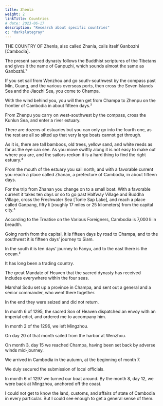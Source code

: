 ```yaml
---
title: Zhenla
weight: 2
linkTitle: Countries
# date: 2023-06-17
description: "Research about specific countries"
c: "darkslategray"
---
```




THE COUNTRY OF Zhenla, also called Zhanla, calls itself Ganbozhi [Cambodia]. 

The present sacred dynasty follows the Buddhist scriptures of the Tibetans and gives it the name of Ganpuzhi, which sounds almost the same as Ganbozhi.¹

If you set sail from Wenzhou and go south-southwest by the compass past Min, Guang, and the various overseas ports, then cross the Seven Islands Sea and the Jiaozhi Sea, you come to Champa.

With the wind behind you, you will then get from Champa to Zhenpu on the frontier of Cambodia in about fifteen days.²

From Zhenpu you carry on west-southwest by the compass, cross the Kunlun Sea, and enter a river estuary. 

There are dozens of estuaries but you can only go into the fourth one, as the rest are all so silted up that very large boats cannot get through. 

As it is, there are tall bamboos, old trees, yellow sand, and white reeds as far as the eye can see. As you move swiftly along it is not easy to make out where you are, and the sailors reckon it is a hard thing to find the right estuary.³


From the mouth of the estuary you sail north, and with a favorable current you reach a place called Zhanan, a prefecture of Cambodia, in about fifteen days. 

For the trip from Zhanan you change on to a small boat. With a favorable current it takes ten days or so to go past Halfway Village and Buddha Village, cross the Freshwater Sea [Tonle Sap Lake], and reach a place called Ganpang, fifty li [roughly 17 miles or 25 kilometers] from the capital city.⁴

According to the Treatise on the Various Foreigners, Cambodia is 7,000 li in breadth. 

Going north from the capital, it is fifteen days by road to Champa, and to the southwest it is fifteen days’ journey to Siam. 

In the south it is ten days’ journey to Fanyu, and to the east there is the ocean.⁵

It has long been a trading country.

The great Mandate of Heaven that the sacred dynasty has received includes everywhere within the four seas. 

Marshal Sodu set up a province in Champa, and sent out a general and a senior commander, who went there together. 

In the end they were seized and did not return.

In month 6 of 1295, the sacred Son of Heaven dispatched an envoy with an imperial edict, and ordered me to accompany him.

In month 2 of the 1296, we left Mingzhou.

On day 20 of that month sailed from the harbor at Wenzhou. 

On month 3, day 15 we reached Champa, having been set back by adverse winds mid-journey. 

We arrived in Cambodia in the autumn, at the beginning of month 7.

We duly secured the submission of local officials. 

In month 6 of 1297 we turned our boat around. By the month 8, day 12, we were back at Mingzhou, anchored off the coast.

I could not get to know the land, customs, and affairs of state of Cambodia in every particular. But I could see enough to get a general sense of them.

